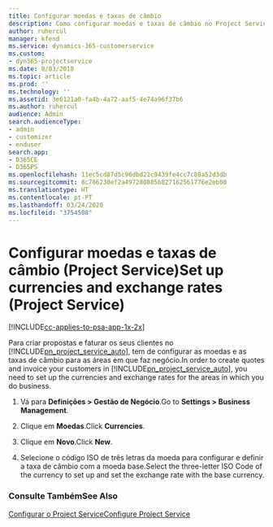 ```yaml
---
title: Configurar moedas e taxas de câmbio
description: Como configurar moedas e taxas de câmbio no Project Service
author: ruhercul
manager: kfend
ms.service: dynamics-365-customerservice
ms.custom:
- dyn365-projectservice
ms.date: 8/03/2018
ms.topic: article
ms.prod: ''
ms.technology: ''
ms.assetid: 3e6121a8-fa4b-4a72-aaf5-4e74a96f37b6
ms.author: ruhercul
audience: Admin
search.audienceType:
- admin
- customizer
- enduser
search.app:
- D365CE
- D365PS
ms.openlocfilehash: 11ec5cd87d5c96dbd21c9439fe4cc7c80a52d3db
ms.sourcegitcommit: 8c786230ef2a497280885b827162561776e2eb00
ms.translationtype: HT
ms.contentlocale: pt-PT
ms.lasthandoff: 03/24/2020
ms.locfileid: "3754508"
---
```

# <a name="set-up-currencies-and-exchange-rates-project-service"></a><span data-ttu-id="d2ab7-103">Configurar moedas e taxas de câmbio (Project Service)</span><span class="sxs-lookup"><span data-stu-id="d2ab7-103">Set up currencies and exchange rates (Project Service)</span></span>

[!INCLUDE[cc-applies-to-psa-app-1x-2x](../includes/cc-applies-to-psa-app-1x-2x.md)]

<span data-ttu-id="d2ab7-104">Para criar propostas e faturar os seus clientes no [!INCLUDE[pn_project_service_auto](../includes/pn-project-service-auto.md)], tem de configurar as moedas e as taxas de câmbio para as áreas em que faz negócio.</span><span class="sxs-lookup"><span data-stu-id="d2ab7-104">In order to create quotes and invoice your customers in [!INCLUDE[pn_project_service_auto](../includes/pn-project-service-auto.md)], you need to set up the currencies and exchange rates for the areas in which you do business.</span></span>  
  
1.  <span data-ttu-id="d2ab7-105">Vá para **Definições > Gestão de Negócio**.</span><span class="sxs-lookup"><span data-stu-id="d2ab7-105">Go to **Settings > Business Management**.</span></span>  
  
2.  <span data-ttu-id="d2ab7-106">Clique em **Moedas**.</span><span class="sxs-lookup"><span data-stu-id="d2ab7-106">Click **Currencies**.</span></span>  
  
3.  <span data-ttu-id="d2ab7-107">Clique em **Novo**.</span><span class="sxs-lookup"><span data-stu-id="d2ab7-107">Click **New**.</span></span>  
  
4.  <span data-ttu-id="d2ab7-108">Selecione o código ISO de três letras da moeda para configurar e definir a taxa de câmbio com a moeda base.</span><span class="sxs-lookup"><span data-stu-id="d2ab7-108">Select the three-letter ISO Code of the currency to set up and set the exchange rate with the base currency.</span></span>  
  
### <a name="see-also"></a><span data-ttu-id="d2ab7-109">Consulte Também</span><span class="sxs-lookup"><span data-stu-id="d2ab7-109">See Also</span></span>  
 [<span data-ttu-id="d2ab7-110">Configurar o Project Service</span><span class="sxs-lookup"><span data-stu-id="d2ab7-110">Configure Project Service</span></span>](../project-service/configure.md)
